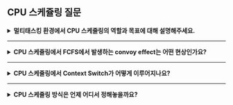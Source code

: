 ## CPU 스케쥴링 질문

<details>
<summary> <strong> 멀티태스킹 환경에서 CPU 스케줄링의 역할과 목표에 대해 설명해주세요. </strong></summary>
<div markdown="1">

멀티태스킹 환경에서는 여러 프로세스가 동시에 실행되는 것처럼 보이지만 실제로는 CPU가 프로세스 간을 빠르게 전환하면서 실행한다. CPU 스케줄링은 CPU 사용을 최적화하여 시스템 성능을 향상한다. 그리고 여러 프로세스가 공정하게 CPU를 할당받도록 조정한다.

CPU 스케쥴링의 목표는 CPU 이용률을 극대화하고 처리량을 향상하는데에 있다. 또한 대기시간과 응답 시간을 최소화한다. 그리고 공정성을 조정하여 특정 프로세스가 지나치게 많은 자원을 차지하지 않도록 조정한다.

<details>
<summary><strong> CPU 스케줄링에서 선점형과 비선점형 스케줄링 방식의 차이를 설명하고, 실시간 시스템에서는 어떤 방식이 더 적합한지 설명해주세요. </strong></summary>
<div markdown="1">

선점형 스케쥴링이란 CPU를 사용하고 있는 프로세스 혹은 스레드를 다른 프로세스나 스레드가 중간에 빼앗을 수 있는 것이고, 비선점형은 빼앗지 못하고 완전히 종료될때까지 CPU를 유지하는 것을 말한다.

실시간 시스템에서는 작업이 정해진 시간 내에 반드시 끝나야 하는 경우가 많기 떄문에 CPU를 중간에 빼앗는 선점형 스케줄링보다는 비선점형 스케줄링이 적합하다.

</div>
</details>

<details>
<summary><strong> FCFS와 라운드로빈의 차이를 설명해주세요 </strong></summary>
<div markdown="1">

FCFS는 먼저 들어온 순서대로 처리를 하는 것이고 라운드로빈은 일정한 시간마다 프로세스를 교체하는 방법이다. FCFS는 긴 작업이 먼저 오면 뒤 프로세스가 오래동안 기다려야할 수 있어서 공정하지 않을 수 있고, 초기 응답이 느릴 수 있다. 반면 라운드로빈의 경우 일정시간이 경과되면 다음 프로세스로 교체되기 때문에 모든 프로세스가 공평하게 CPU를 사용할 수 있으며 응답 시간이 빠르다. 하지만 라운드로빈의 기준 시간이 너무 짧으면 컨텍스트 스위칭이 많이 일어나 오버헤드가 커질 수 있고 너무 길면 FCFS와 비슷해진다.

</div>
</details>

</div>
</details>

---

<details>
<summary><strong> CPU 스케줄링에서 FCFS에서 발생하는 convoy effect는 어떤 현상인가요? </strong></summary>
<div markdown="1">

CPU 버스트 시간이 긴 프로세스가 먼저 실행되면 뒤에 있는 짧은 프로세스들이 오랫동안 기다려야하는 문제가 발생한다. 이는 마치 느린 차량이 도로에서 앞을 막고 있고 뒤에 있는 빠른 차량들이 따라가지 못하는 상황과 비슷해 convoy effect 라고 부른다.

<details>
<summary><strong> convoy effect를 해결할 수 있는 다른 방법은 없을까요? </strong></summary>
<div markdown="1">

- SJN, SRTF: 짧은 작업을 먼저 처리하는 방식을 사용하면 convoy effect를 줄일 수 있다. 하지만 실행시간이 짧은 프로세스들이 계속해서 먼저 실행될 경우 긴 작업이 계속 대기하면서 기아 현상이 발생할 수 있다.

- 라운드 로빈: 일정한 시간마다 프로세스를 바꾸는 라운드로빈을 사용하면 한 프로세스가 너무 오랫동안 CPU를 독점하지 않게 할 수 있다.

- 다단계 큐 및 다단계 피드백 큐: 프로세스의 특성에 따라 다른 큐에 배치하고 우선 순위가 높은 작업을 빠르게 처리하며 convoy effect를 완화할 수 있다. 다단계 피드백 큐는 시간에 지남에 따라 프로세스를 다른 우선순위 큐로 이동시켜 공정성을 유지한다.

</div>
</details>

<details>
<summary><strong> CPU 스케줄링에서 기아현상이 발생하면 어떻게 해결할 수 있을까요? </strong></summary>
<div markdown="1">

- 에이징 기법: 시간이 지남에 따라 프로세스의 우선 순위를 점진적으로 증가시키는 방법을 사용한다. 대기 시간이 길수록 우선 순위를 높여서 결국 CPU를 할당받을 수 있도록 조정한다.

- 라운드 로빈: 모든 프로세스가 정해진 시간동안 CPU를 사용할 수 있도록 강제한다.

- 다단계 피드백 큐: 처음에는 낮은 우선 순위에서 실행되지만 오래 대기하면 자동으로 더 높은 우선순위 큐로 이동한다.

</div>
</details>

</div>
</details>

---

<details>
<summary><strong> CPU 스케줄링에서 Context Switch가 어떻게 이루어지나요? </strong></summary>
<div markdown="1">

현재 실행 중인 프로세스의 상태를 저장하고 새로운 프로세스의 컨텍스트를 로드한다. 현재 프로세스가 나중에 다시 실행될 때 저장된 상태에서 이어나갈 수 있도록 한다. 다음으로 CPU가 새로운 프로세스를 실행한다.

<details>
<summary><strong> Context Switch는 오버헤드가 있다고 하는데 이를 줄이기 위한 방법에는 무엇이 있을까요? </strong></summary>
<div markdown="1">

컨텍스트 스위칭 동안 CPU는 실제 연산을 수행하지 않고 문맥 저장 및 복구 작업만 수행한다. 그래서 프로세스 간 전환이 많아지면 성능 저하가 발생한다.

- 스레드 기반 프로그래밍 사용: 프로세스 간 전환보다 스레드 간 전환이 더 빠르다.

- 라운드 로빈의 타임퀀텀 최적화: 적절한 타임 퀀텀을 설정해 불필요한 컨텍스트 스위칭을 줄인다.

- 커널 스레드 대신 유저 스레드 활용: 유저 스레드는 커널 개입 없이 전환이 가능하다.

- TLB, 캐시 활용: 캐시 및 TLB를 최적화하여 새로운 프로세스로 전환할 때 성능 저하를 최소화한다.

</div>
</details>

<details>
<summary><strong> TLB는 무슨 역할을 할까요? </strong></summary>
<div markdown="1">

가상 주소를 물리 주소 변환하는 속도를 빠르게 하기 위한 캐시 메모리이다. 최근에 일어난 가상 메모리 주소와 물리 주소의 변환 테이블을 저장해두어서 CPU가 페이지 테이블을 거치지 않고 주소 변환을 빠르게 할 수 있도록 도와준다.

</div>
</details>

<details>
<summary><strong> PCB는 언제 생성되고 삭제되고, 생명주기동안 어떻게 관리될까요? </strong></summary>
<div markdown="1">

PCB는 프로세스가 생성될 때 운영체제에서 생성한다. 또한 PCB는 프로세스가 완료되거나 강제 종료될 때 운영체제가 PCB를 삭제한다. 운영체제는 프로세스 테이블을 사용하여 모든 PCB를 관리한다.

</div>
</details>

</div>
</details>

---

<details>
<summary><strong> CPU 스케줄링 방식은 언제 어디서 정해놓을까요? </strong></summary>
<div markdown="1">

운영체제에서 기본적으로 정해지며, 운영체제의 설정 값이나 특정 워크로드에 따라 변경이 가능하다.

<details>
<summary><strong> 동적으로 조정한다면 여러 스케줄링 방식이 있을 때 어떤 기준으로 선택할까요? </strong></summary>
<div markdown="1">

- CPU 사용량이 낮으면 FCFS
- 빠른 응답 시간이 필요하면 라운드로빈
- 실시간 시스템에서는 우선 순위 스케줄링
- 공정한 CPU 할당이 필요하면 멀티 레벨 큐
- 입출력 작업이 많을 때는 SJF

</div>
</details>

</div>
</details>
